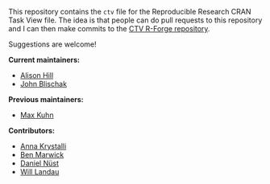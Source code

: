 This repository contains the `ctv` file for the Reproducible Research CRAN Task View file. The idea is that people can do pull requests to this repository and I can then make commits to the [CTV R-Forge repository](https://r-forge.r-project.org/projects/ctv/). 

Suggestions are welcome!

**Current maintainers:**

* [Alison Hill](https://github.com/apreshill)
* [John Blischak](https://github.com/jdblischak)

**Previous maintainers:**

* [Max Kuhn](https://github.com/topepo)

**Contributors:**

* [Anna Krystalli](https://github.com/annakrystalli)
* [Ben Marwick](https://github.com/benmarwick)
* [Daniel Nüst](https://github.com/nuest)
* [Will Landau](https://github.com/wlandau)
